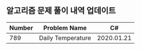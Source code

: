## 알고리즘 문제 풀이 내역 업데이트

| Number | Problem Name           | C#               |
|--------|------------------------|------------------|
| 789    | Daily Temperature      | 2020.01.21       |
